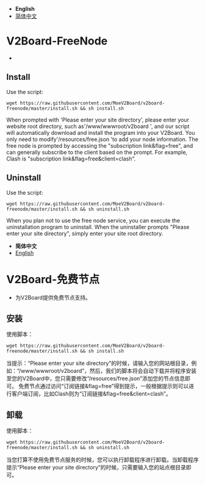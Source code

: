- **English**
- [简体中文](#V2Board-免费节点)

# V2Board-FreeNode
- 

## Install
Use the script:
```
wget https://raw.githubusercontent.com/MoeV2Board/v2board-freenode/master/install.sh && sh install.sh
```
When prompted with 'Please enter your site directory', please enter your website root directory, such as'/www/wwwroot/v2board ', and our script will automatically download and install the program into your V2Board. You only need to modify'/resources/free.json 'to add your node information.
The free node is prompted by accessing the "subscription link&flag=free", and can generally subscribe to the client based on the prompt. For example, Clash is "subscription link&flag=free&client=clash".

## Uninstall
Use the script:
```
wget https://raw.githubusercontent.com/MoeV2Board/v2board-freenode/master/install.sh && sh uninstall.sh
```
When you plan not to use the free node service, you can execute the uninstallation program to uninstall. When the uninstaller prompts "Please enter your site directory", simply enter your site root directory.

- **简体中文**
- [English](#V2Board-FreeNode)
# V2Board-免费节点
- 为V2Board提供免费节点支持。

## 安装
使用脚本：
```
wget https://raw.githubusercontent.com/MoeV2Board/v2board-freenode/master/install.sh && sh install.sh
```
当提示：“Please enter your site directory”的时候，请输入您的网站根目录，例如：“/www/wwwroot/v2board”，然后，我们的脚本将会自动下载并将程序安装至您的V2Board中，您只需要修改“/resources/free.json”添加您的节点信息即可。
免费节点通过访问“订阅链接&flag=free”得到提示，一般根据提示则可以进行客户端订阅，比如Clash则为“订阅链接&flag=free&client=clash”。

## 卸载
使用脚本：
```
wget https://raw.githubusercontent.com/MoeV2Board/v2board-freenode/master/install.sh && sh uninstall.sh
```
当您打算不使用免费节点服务的时候，您可以执行卸载程序进行卸载。当卸载程序提示“Please enter your site directory”的时候，只需要输入您的站点根目录即可。
